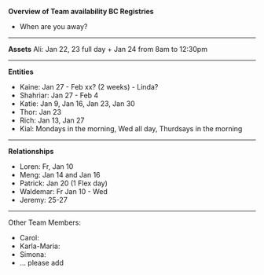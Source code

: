 **Overview of Team availability BC Registries**
- When are you away?  
----

**Assets**
Ali: Jan 22, 23 full day + Jan 24 from 8am to 12:30pm 


----
**Entities** 
* Kaine: Jan 27 - Feb xx? (2 weeks) - Linda?
* Shahriar: Jan 27 - Feb 4 
* Katie: Jan 9, Jan 16, Jan 23, Jan 30
* Thor: Jan 23
* Rich: Jan 13, Jan 27
* Kial: Mondays in the morning, Wed all day, Thurdsays in the morning


----
**Relationships** 
* Loren: Fr, Jan 10 
* Meng: Jan 14 and Jan 16 
* Patrick: Jan 20 (1 Flex day) 
* Waldemar: Fr Jan 10 - Wed
* Jeremy: 25-27


----
Other Team Members:
* Carol: 
* Karla-Maria:
* Simona:
* ... please add
